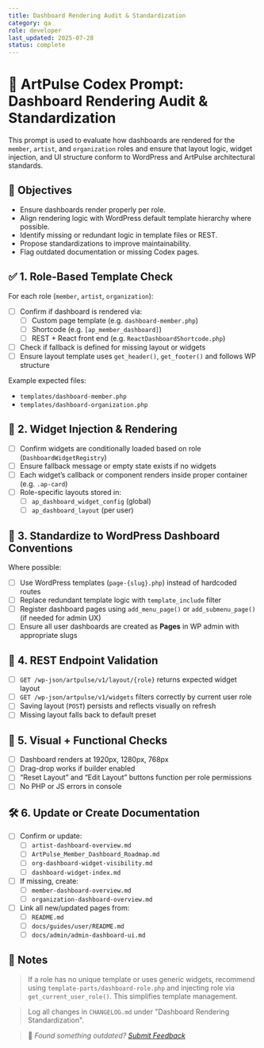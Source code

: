 ```yaml
---
title: Dashboard Rendering Audit & Standardization
category: qa
role: developer
last_updated: 2025-07-28
status: complete
---
```


# 🧾 ArtPulse Codex Prompt: Dashboard Rendering Audit & Standardization

This prompt is used to evaluate how dashboards are rendered for the `member`, `artist`, and `organization` roles and ensure that layout logic, widget injection, and UI structure conform to WordPress and ArtPulse architectural standards.

## 🎯 Objectives

- Ensure dashboards render properly per role.
- Align rendering logic with WordPress default template hierarchy where possible.
- Identify missing or redundant logic in template files or REST.
- Propose standardizations to improve maintainability.
- Flag outdated documentation or missing Codex pages.

## ✅ 1. Role-Based Template Check

For each role (`member`, `artist`, `organization`):

- [ ] Confirm if dashboard is rendered via:
  - [ ] Custom page template (e.g. `dashboard-member.php`)
  - [ ] Shortcode (e.g. `[ap_member_dashboard]`)
  - [ ] REST + React front end (e.g. `ReactDashboardShortcode.php`)
- [ ] Check if fallback is defined for missing layout or widgets
- [ ] Ensure layout template uses `get_header()`, `get_footer()` and follows WP structure

Example expected files:
- `templates/dashboard-member.php`
- `templates/dashboard-organization.php`

## 🧩 2. Widget Injection & Rendering

- [ ] Confirm widgets are conditionally loaded based on role (`DashboardWidgetRegistry`)
- [ ] Ensure fallback message or empty state exists if no widgets
- [ ] Each widget’s callback or component renders inside proper container (e.g. `.ap-card`)
- [ ] Role-specific layouts stored in:
  - [ ] `ap_dashboard_widget_config` (global)
  - [ ] `ap_dashboard_layout` (per user)

## 🔁 3. Standardize to WordPress Dashboard Conventions

Where possible:
- [ ] Use WordPress templates (`page-{slug}.php`) instead of hardcoded routes
- [ ] Replace redundant template logic with `template_include` filter
- [ ] Register dashboard pages using `add_menu_page()` or `add_submenu_page()` (if needed for admin UX)
- [ ] Ensure all user dashboards are created as **Pages** in WP admin with appropriate slugs

## 📡 4. REST Endpoint Validation

- [ ] `GET /wp-json/artpulse/v1/layout/{role}` returns expected widget layout
- [ ] `GET /wp-json/artpulse/v1/widgets` filters correctly by current user role
- [ ] Saving layout (`POST`) persists and reflects visually on refresh
- [ ] Missing layout falls back to default preset

## 🧪 5. Visual + Functional Checks

- [ ] Dashboard renders at 1920px, 1280px, 768px
- [ ] Drag-drop works if builder enabled
- [ ] “Reset Layout” and “Edit Layout” buttons function per role permissions
- [ ] No PHP or JS errors in console

## 🛠️ 6. Update or Create Documentation

- [ ] Confirm or update:
  - [ ] `artist-dashboard-overview.md`
  - [ ] `ArtPulse_Member_Dashboard_Roadmap.md`
  - [ ] `org-dashboard-widget-visibility.md`
  - [ ] `dashboard-widget-index.md`
- [ ] If missing, create:
  - [ ] `member-dashboard-overview.md`
  - [ ] `organization-dashboard-overview.md`
- [ ] Link all new/updated pages from:
  - [ ] `README.md`
  - [ ] `docs/guides/user/README.md`
  - [ ] `docs/admin/admin-dashboard-ui.md`

## 📎 Notes

> If a role has no unique template or uses generic widgets, recommend using `template-parts/dashboard-role.php` and injecting role via `get_current_user_role()`. This simplifies template management.

> Log all changes in `CHANGELOG.md` under "Dashboard Rendering Standardization".

> 💬 *Found something outdated? [Submit Feedback](../feedback.md)*

